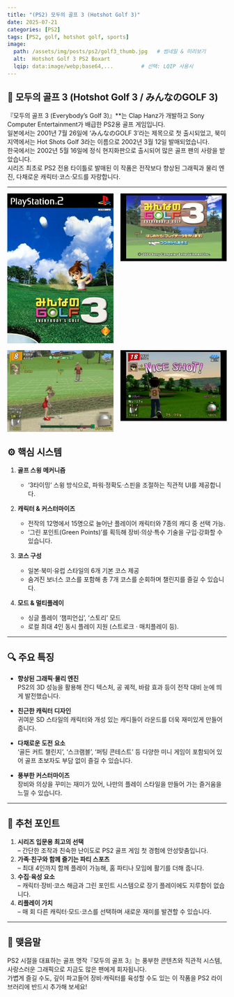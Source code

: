 ```yaml
---
title: "(PS2) 모두의 골프 3 (Hotshot Golf 3)"
date: 2025-07-21
categories: [PS2]
tags: [PS2, golf, hotshot golf, sports]
image:
  path: /assets/img/posts/ps2/golf3_thumb.jpg   # 썸네일 & 미리보기
  alt:  Hotshot Golf 3 PS2 Boxart
  lqip: data:image/webp;base64,...         # 선택: LQIP 사용시
---
```


## 📜 모두의 골프 3 (Hotshot Golf 3 / みんなのGOLF 3)

『모두의 골프 3 (Everybody’s Golf 3)』**는 Clap Hanz가 개발하고 Sony Computer Entertainment가 배급한 PS2용 골프 게임입니다.  
일본에서는 2001년 7월 26일에 ‘みんなのGOLF 3’라는 제목으로 첫 출시되었고, 북미 지역에서는 Hot Shots Golf 3라는 이름으로 2002년 3월 12일 발매되었습니다.  
한국에서는 2002년 5월 16일에 정식 현지화판으로 출시되어 많은 골프 팬의 사랑을 받았습니다.  
시리즈 최초로 PS2 전용 타이틀로 발매된 이 작품은 전작보다 향상된 그래픽과 물리 엔진, 다채로운 캐릭터·코스·모드를 자랑합니다.  

---

<!-- <img src="/assets/img/posts/ps1/DQM_front.jpg" alt="DQM 표지">
![DQM표지](/assets/img/posts/ps1/DQM_front.jpg){: width="250px" } -->

<div style="display: grid; grid-template-columns: repeat(2, 1fr); gap: 1rem;">
  <img src="/assets/img/posts/ps2/golf3_front.jpg" alt="모두의 골프 3 표지">
  <img src="/assets/img/posts/ps2/golf3_title.jpg" alt="모두의 골프 3 타이틀">
  <img src="/assets/img/posts/ps2/golf3_sc1.jpg" alt="모두의 골프 3 스샷">
  <img src="/assets/img/posts/ps2/golf3_sc2.jpg" alt="모두의 골프 3 스샷">
</div>


## ⚙️ 핵심 시스템

1. **골프 스윙 메커니즘**  
   - ‘3타이밍’ 스윙 방식으로, 파워·정확도·스핀을 조절하는 직관적 UI를 제공합니다.  

2. **캐릭터 & 커스터마이즈**  
   - 전작의 12명에서 15명으로 늘어난 플레이어 캐릭터와 7종의 캐디 중 선택 가능.  
   - ‘그린 포인트(Green Points)’를 획득해 장비·의상·특수 기술을 구입·강화할 수 있습니다.  

3. **코스 구성**  
   - 일본·북미·유럽 스타일의 6개 기본 코스 제공  
   - 숨겨진 보너스 코스를 포함해 총 7개 코스를 순회하며 챌린지를 즐길 수 있습니다.  

4. **모드 & 멀티플레이**  
   - 싱글 플레이 ‘챔피언십’, ‘스토리’ 모드  
   - 로컬 최대 4인 동시 플레이 지원 (스트로크 · 매치플레이 등).  

---

## 🔍 주요 특징

- **향상된 그래픽·물리 엔진**  
  PS2의 3D 성능을 활용해 잔디 텍스처, 공 궤적, 바람 효과 등이 전작 대비 눈에 띄게 발전했습니다.  

- **친근한 캐릭터 디자인**  
  귀여운 SD 스타일의 캐릭터와 개성 있는 캐디들이 라운드를 더욱 재미있게 만들어 줍니다.  

- **다채로운 도전 요소**  
  ‘골든 커트 챌린지’, ‘스크램블’, ‘퍼팅 콘테스트’ 등 다양한 미니 게임이 포함되어 있어 골프 초보자도 부담 없이 즐길 수 있습니다.  

- **풍부한 커스터마이즈**  
  장비와 의상을 꾸미는 재미가 있어, 나만의 플레이 스타일을 만들어 가는 즐거움을 느낄 수 있습니다.  

---

## 🎯 추천 포인트

1. **시리즈 입문용 최고의 선택**  
   – 간단한 조작과 친숙한 난이도로 PS2 골프 게임 첫 경험에 안성맞춤입니다.   
2. **가족·친구와 함께 즐기는 파티 스포츠**  
   – 최대 4인까지 함께 플레이 가능해, 홈 파티나 모임에 활기를 더해 줍니다.  
3. **수집·육성 요소**  
   – 캐릭터·장비·코스 해금과 그린 포인트 시스템으로 장기 플레이에도 지루함이 없습니다.  
4. **리플레이 가치**  
   – 매 회 다른 캐릭터·모드·코스를 선택하며 새로운 재미를 발견할 수 있습니다.  

---

## 🚀 맺음말

PS2 시절을 대표하는 골프 명작『모두의 골프 3』는 풍부한 콘텐츠와 직관적 시스템, 사랑스러운 그래픽으로 지금도 많은 팬에게 회자됩니다.  
가볍게 즐길 수도, 깊이 파고들어 장비·캐릭터를 육성할 수도 있는 이 작품을 PS2 라이브러리에 반드시 추가해 보세요!


<!-- *작성자: jjkkim88*  
*발행일: 2025년 7월 11일*   -->